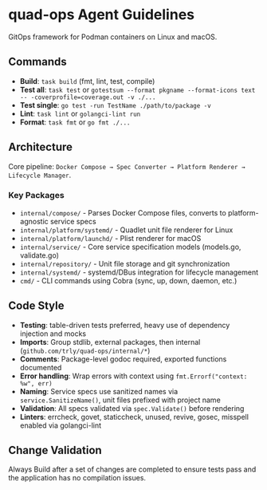 # quad-ops Agent Guidelines

GitOps framework for Podman containers on Linux and macOS.

## Commands

- **Build**: `task build` (fmt, lint, test, compile)
- **Test all**: `task test` or `gotestsum --format pkgname --format-icons text -- -coverprofile=coverage.out -v ./...`
- **Test single**: `go test -run TestName ./path/to/package -v`
- **Lint**: `task lint` or `golangci-lint run`
- **Format**: `task fmt` or `go fmt ./...`

## Architecture

Core pipeline: `Docker Compose → Spec Converter → Platform Renderer → Lifecycle Manager`.

### Key Packages

- `internal/compose/` - Parses Docker Compose files, converts to platform-agnostic service specs
- `internal/platform/systemd/` - Quadlet unit file renderer for Linux
- `internal/platform/launchd/` - Plist renderer for macOS
- `internal/service/` - Core service specification models (models.go, validate.go)
- `internal/repository/` - Unit file storage and git synchronization
- `internal/systemd/` - systemd/DBus integration for lifecycle management
- `cmd/` - CLI commands using Cobra (sync, up, down, daemon, etc.)

## Code Style

- **Testing**: table-driven tests preferred, heavy use of dependency injection and mocks
- **Imports**: Group stdlib, external packages, then internal (`github.com/trly/quad-ops/internal/*`)
- **Comments**: Package-level godoc required, exported functions documented
- **Error handling**: Wrap errors with context using `fmt.Errorf("context: %w", err)`
- **Naming**: Service specs use sanitized names via `service.SanitizeName()`, unit files prefixed with project name
- **Validation**: All specs validated via `spec.Validate()` before rendering
- **Linters**: errcheck, govet, staticcheck, unused, revive, gosec, misspell enabled via golangci-lint

## Change Validation

Always Build after a set of changes are completed to ensure tests pass and the application has no compilation issues.
